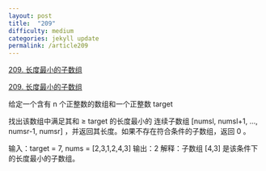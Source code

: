 ```yaml
---
layout: post
title:  "209"
difficulty: medium   
categories: jekyll update
permalink: /article209
---
```






[209. 长度最小的子数组](https://leetcode-cn.com/problems/minimum-size-subarray-sum/)

<a href="https://leetcode-cn.com/problems/minimum-size-subarray-sum/" target="_blank">209. 长度最小的子数组</a>

给定一个含有 n 个正整数的数组和一个正整数 target 

找出该数组中满足其和 ≥ target 的长度最小的 连续子数组 [numsl, numsl+1, ..., numsr-1, numsr] ，并返回其长度。如果不存在符合条件的子数组，返回 0 。

输入：target = 7, nums = [2,3,1,2,4,3]
输出：2
解释：子数组 [4,3] 是该条件下的长度最小的子数组。